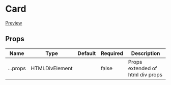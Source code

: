 # Card

[Preview](https://react-ts-template.adrianlopez.site/docs/card)

## Props

| Name     | Type           | Default | Required | Description                      |
| -------- | -------------- | ------- | -------- | -------------------------------- |
| ...props | HTMLDivElement |         | false    | Props extended of html div props |

